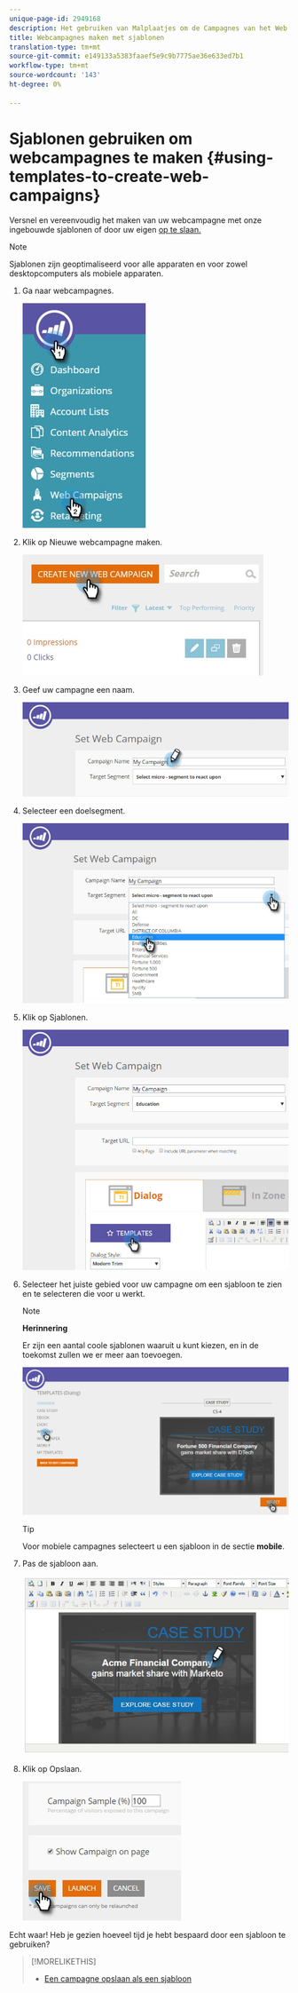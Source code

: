 ```yaml
---
unique-page-id: 2949168
description: Het gebruiken van Malplaatjes om de Campagnes van het Web tot stand te brengen - Marketo Docs - de Documentatie van het Product
title: Webcampagnes maken met sjablonen
translation-type: tm+mt
source-git-commit: e149133a5383faaef5e9c9b7775ae36e633ed7b1
workflow-type: tm+mt
source-wordcount: '143'
ht-degree: 0%

---
```



# Sjablonen gebruiken om webcampagnes te maken {#using-templates-to-create-web-campaigns}

Versnel en vereenvoudig het maken van uw webcampagne met onze ingebouwde sjablonen of door uw eigen [ op te slaan.](save-your-campaign-as-a-template.md)

>[!NOTE]
>
>Sjablonen zijn geoptimaliseerd voor alle apparaten en voor zowel desktopcomputers als mobiele apparaten.

1. Ga naar webcampagnes.

   ![](assets/web-campaigns-hand.jpg)

1. Klik op Nieuwe webcampagne maken.

   ![](assets/create-new-web-campaign-create-hand.jpg)

1. Geef uw campagne een naam.

   ![](assets/set-web-campaign-my-campaign-hand.jpg)

1. Selecteer een doelsegment.

   ![](assets/set-web-campaign-education.jpg)

1. Klik op Sjablonen.

   ![](assets/templates.png)

1. Selecteer het juiste gebied voor uw campagne om een sjabloon te zien en te selecteren die voor u werkt.

   >[!NOTE]
   >
   >**Herinnering**
   >
   >Er zijn een aantal coole sjablonen waaruit u kunt kiezen, en in de toekomst zullen we er meer aan toevoegen.

   ![](assets/select.png)

   >[!TIP]
   >
   >Voor mobiele campagnes selecteert u een sjabloon in de sectie **mobile**.

1. Pas de sjabloon aan.

   ![](assets/customize-template.jpg)

1. Klik op Opslaan.

   ![](assets/click-save-hand.jpg)

Echt waar! Heb je gezien hoeveel tijd je hebt bespaard door een sjabloon te gebruiken?

>[!MORELIKETHIS]
>
>* [Een campagne opslaan als een sjabloon](save-your-campaign-as-a-template.md)

>



